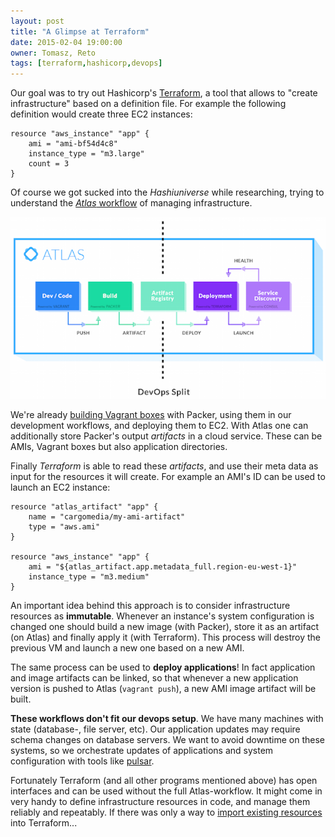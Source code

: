 ```yaml
---
layout: post
title: "A Glimpse at Terraform"
date: 2015-02-04 19:00:00
owner: Tomasz, Reto
tags: [terraform,hashicorp,devops]
---
```


Our goal was to try out Hashicorp's [Terraform](https://terraform.io/), a tool that allows to "create infrastructure" based on a definition file.
For example the following definition would create three EC2 instances:

```
resource "aws_instance" "app" {
    ami = "ami-bf54d4c8"
    instance_type = "m3.large"
    count = 3
}
```

Of course we got sucked into the *Hashiuniverse* while researching, trying to understand the [*Atlas* workflow](https://atlas.hashicorp.com/help/getting-started/getting-started-overview) of managing infrastructure.

<!--more-->

![How Atlas works](/img/posts/2015/how-atlas-works.png)

We're already [building Vagrant boxes](https://github.com/cargomedia/vagrant-boxes) with Packer, using them in our development workflows, and deploying them to EC2.
With Atlas one can additionally store Packer's output *artifacts* in a cloud service. These can be AMIs, Vagrant boxes but also application directories.

Finally *Terraform* is able to read these *artifacts*, and use their meta data as input for the resources it will create.
For example an AMI's ID can be used to launch an EC2 instance:

```
resource "atlas_artifact" "app" {
    name = "cargomedia/my-ami-artifact"
    type = "aws.ami"
}

resource "aws_instance" "app" {
    ami = "${atlas_artifact.app.metadata_full.region-eu-west-1}"
    instance_type = "m3.medium"
}
```

An important idea behind this approach is to consider infrastructure resources as **immutable**.
Whenever an instance's system configuration is changed one should build a new image (with Packer), store it as an artifact (on Atlas) and finally apply it (with Terraform).
This process will destroy the previous VM and launch a new one based on a new AMI.

The same process can be used to **deploy applications**!
In fact application and image artifacts can be linked, so that whenever a new application version is pushed to Atlas (`vagrant push`), a new AMI image artifact will be built.

**These workflows don't fit our devops setup**. We have many machines with state (database-, file server, etc). Our application updates may require schema changes on database servers.
We want to avoid downtime on these systems, so we orchestrate updates of applications and system configuration with tools like [pulsar](https://github.com/nebulab/pulsar).

Fortunately Terraform (and all other programs mentioned above) has open interfaces and can be used without the full Atlas-workflow.
It might come in very handy to define infrastructure resources in code, and manage them reliably and repeatably.
If there was only a way to [import existing resources](https://github.com/hashicorp/terraform/issues/581) into Terraform...
